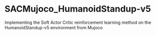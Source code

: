 # SACMujoco_HumanoidStandup-v5
Implementing the Soft Actor Critic reinforcement learning  method on the HumanoidStandup-v5 environment from Mujoco
